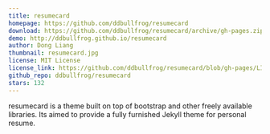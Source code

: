 ```yaml
---
title: resumecard
homepage: https://github.com/ddbullfrog/resumecard
download: https://github.com/ddbullfrog/resumecard/archive/gh-pages.zip
demo: http://ddbullfrog.github.io/resumecard
author: Dong Liang
thumbnail: resumecard.jpg
license: MIT License
license_link: https://github.com/ddbullfrog/resumecard/blob/gh-pages/LICENSE.md
github_repo: ddbullfrog/resumecard
stars: 132
---
```


resumecard is a theme built on top of bootstrap and other freely
available libraries. Its aimed to provide a fully furnished Jekyll
theme for personal resume.
